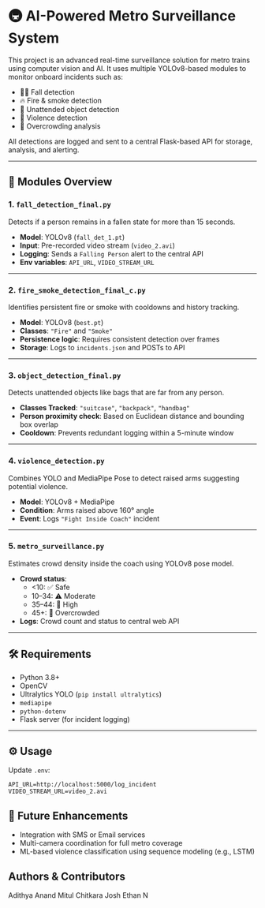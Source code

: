 # 🚇 AI-Powered Metro Surveillance System

This project is an advanced real-time surveillance solution for metro trains using computer vision and AI. It uses multiple YOLOv8-based modules to monitor onboard incidents such as:

- 🚶‍♂️ Fall detection
- 🔥 Fire & smoke detection
- 🎒 Unattended object detection
- 🥊 Violence detection
- 🚦 Overcrowding analysis

All detections are logged and sent to a central Flask-based API for storage, analysis, and alerting.

---

## 📁 Modules Overview

### 1. `fall_detection_final.py`
Detects if a person remains in a fallen state for more than 15 seconds.

- **Model**: YOLOv8 (`fall_det_1.pt`)
- **Input**: Pre-recorded video stream (`video_2.avi`)
- **Logging**: Sends a `Falling Person` alert to the central API
- **Env variables**: `API_URL`, `VIDEO_STREAM_URL`

---

### 2. `fire_smoke_detection_final_c.py`
Identifies persistent fire or smoke with cooldowns and history tracking.

- **Model**: YOLOv8 (`best.pt`)
- **Classes**: `"Fire"` and `"Smoke"`
- **Persistence logic**: Requires consistent detection over frames
- **Storage**: Logs to `incidents.json` and POSTs to API

---

### 3. `object_detection_final.py`
Detects unattended objects like bags that are far from any person.

- **Classes Tracked**: `"suitcase"`, `"backpack"`, `"handbag"`
- **Person proximity check**: Based on Euclidean distance and bounding box overlap
- **Cooldown**: Prevents redundant logging within a 5-minute window

---

### 4. `violence_detection.py`
Combines YOLO and MediaPipe Pose to detect raised arms suggesting potential violence.

- **Model**: YOLOv8 + MediaPipe
- **Condition**: Arms raised above 160° angle
- **Event**: Logs `"Fight Inside Coach"` incident

---

### 5. `metro_surveillance.py`
Estimates crowd density inside the coach using YOLOv8 pose model.

- **Crowd status**:
  - <10: ✅ Safe
  - 10–34: ⚠️ Moderate
  - 35–44: 🚨 High
  - 45+: 🔴 Overcrowded
- **Logs**: Crowd count and status to central web API

---

## 🛠️ Requirements

- Python 3.8+
- OpenCV
- Ultralytics YOLO (`pip install ultralytics`)
- `mediapipe`
- `python-dotenv`
- Flask server (for incident logging)

---

## ⚙️ Usage

Update `.env`:
```env
API_URL=http://localhost:5000/log_incident
VIDEO_STREAM_URL=video_2.avi
```


## 🧠 Future Enhancements

- Integration with SMS or Email services
- Multi-camera coordination for full metro coverage
- ML-based violence classification using sequence modeling (e.g., LSTM)

## Authors & Contributors
Adithya Anand
Mitul Chitkara
Josh Ethan N
